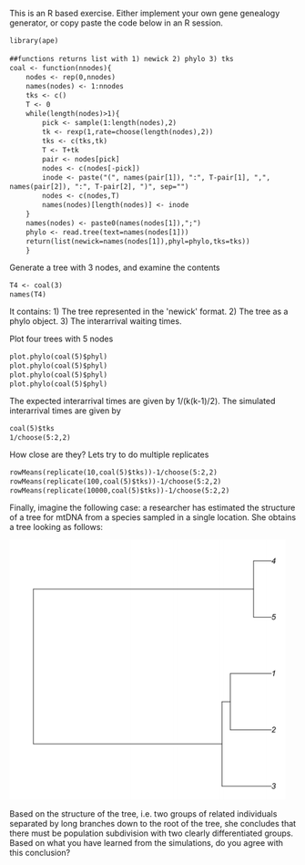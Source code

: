 This is an R based exercise. Either implement your own gene genealogy
generator, or copy paste the code below in an R session.
```
library(ape)

##functions returns list with 1) newick 2) phylo 3) tks
coal <- function(nnodes){
    nodes <- rep(0,nnodes)
    names(nodes) <- 1:nnodes
    tks <- c()
    T <- 0
    while(length(nodes)>1){
        pick <- sample(1:length(nodes),2)
        tk <- rexp(1,rate=choose(length(nodes),2))
        tks <- c(tks,tk)
        T <- T+tk
        pair <- nodes[pick]
        nodes <- c(nodes[-pick])
        inode <- paste("(", names(pair[1]), ":", T-pair[1], ",", names(pair[2]), ":", T-pair[2], ")", sep="")
        nodes <- c(nodes,T)
        names(nodes)[length(nodes)] <- inode
    }
    names(nodes) <- paste0(names(nodes[1]),";")
    phylo <- read.tree(text=names(nodes[1]))
    return(list(newick=names(nodes[1]),phyl=phylo,tks=tks))
	}
```
Generate a tree with 3 nodes, and examine the contents

```
T4 <- coal(3)
names(T4)
```

It contains: 1) The tree represented in the 'newick' format. 2) The tree as a
phylo object. 3) The interarrival waiting times.

Plot four trees with 5 nodes

```
plot.phylo(coal(5)$phyl)
plot.phylo(coal(5)$phyl)
plot.phylo(coal(5)$phyl)
plot.phylo(coal(5)$phyl)
```

The expected interarrival times are given by 1/(k(k-1)/2). The
simulated interarrival times are given by

```
coal(5)$tks
1/choose(5:2,2)
```
How close are they? Lets try to do multiple replicates

```
rowMeans(replicate(10,coal(5)$tks))-1/choose(5:2,2)
rowMeans(replicate(100,coal(5)$tks))-1/choose(5:2,2)
rowMeans(replicate(10000,coal(5)$tks))-1/choose(5:2,2)
```
Finally,	imagine	the	following	case:	a	researcher	has
estimated	the	structure	of	a	tree	for mtDNA	from a
species	sampled	in	a	single	location.	She	obtains	a	tree
looking	as	follows:

![alt text](https://github.com/KHanghoj/bgi_2019/blob/master/Tree0.png)

Based	on	the	structure	of	the	tree,	i.e.	two	groups	of	related	individuals	separated	by	long branches	down to the	root	of	the	tree,	she	concludes	that	there	must	be population subdivision	with	two	clearly differentiated	groups.	Based	on	what	you	have	learned	from the	simulations,	do	you	agree	with	this conclusion?
